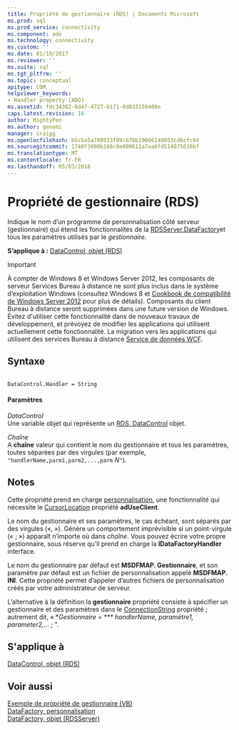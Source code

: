 ```yaml
---
title: Propriété de gestionnaire (RDS) | Documents Microsoft
ms.prod: sql
ms.prod_service: connectivity
ms.component: ado
ms.technology: connectivity
ms.custom: ''
ms.date: 01/19/2017
ms.reviewer: ''
ms.suite: sql
ms.tgt_pltfrm: ''
ms.topic: conceptual
apitype: COM
helpviewer_keywords:
- Handler property [ADO]
ms.assetid: fdc34362-6d47-4727-b171-8d033159408e
caps.latest.revision: 16
author: MightyPen
ms.author: genemi
manager: craigg
ms.openlocfilehash: b5cba5a709933f89cb7bb19666140053cd6cfc94
ms.sourcegitcommit: 1740f3090b168c0e809611a7aa6fd514075616bf
ms.translationtype: MT
ms.contentlocale: fr-FR
ms.lasthandoff: 05/03/2018
---
```

# <a name="handler-property-rds"></a>Propriété de gestionnaire (RDS)
Indique le nom d’un programme de personnalisation côté serveur (gestionnaire) qui étend les fonctionnalités de la [RDSServer.DataFactory](../../../ado/reference/rds-api/datafactory-object-rdsserver.md)et tous les paramètres utilisés par le *gestionnaire*.  
  
 **S’applique à :** [DataControl, objet (RDS)](../../../ado/reference/rds-api/datacontrol-object-rds.md)  
  
> [!IMPORTANT]
>  À compter de Windows 8 et Windows Server 2012, les composants de serveur Services Bureau à distance ne sont plus inclus dans le système d’exploitation Windows (consultez Windows 8 et [Cookbook de compatibilité de Windows Server 2012](https://www.microsoft.com/en-us/download/details.aspx?id=27416) pour plus de détails). Composants du client Bureau à distance seront supprimées dans une future version de Windows. Évitez d'utiliser cette fonctionnalité dans de nouveaux travaux de développement, et prévoyez de modifier les applications qui utilisent actuellement cette fonctionnalité. La migration vers les applications qui utilisent des services Bureau à distance [Service de données WCF](http://go.microsoft.com/fwlink/?LinkId=199565).  
  
## <a name="syntax"></a>Syntaxe  
  
```  
  
DataControl.Handler = String  
```  
  
#### <a name="parameters"></a>Paramètres  
 *DataControl*  
 Une variable objet qui représente un [RDS. DataControl](../../../ado/reference/rds-api/datacontrol-object-rds.md) objet.  
  
 *Chaîne*  
 A **chaîne** valeur qui contient le nom du gestionnaire et tous les paramètres, toutes séparées par des virgules (par exemple, `"handlerName,parm1,parm2,...,parm` *N*`"`).  
  
## <a name="remarks"></a>Notes  
 Cette propriété prend en charge [personnalisation](../../../ado/guide/remote-data-service/datafactory-customization.md), une fonctionnalité qui nécessite le [CursorLocation](../../../ado/reference/ado-api/cursorlocation-property-ado.md) propriété **adUseClient**.  
  
 Le nom du gestionnaire et ses paramètres, le cas échéant, sont séparés par des virgules («, »). Génère un comportement imprévisible si un point-virgule (« ; ») apparaît n’importe où dans *chaîne*. Vous pouvez écrire votre propre gestionnaire, sous réserve qu’il prend en charge la **IDataFactoryHandler** interface.  
  
 Le nom du gestionnaire par défaut est **MSDFMAP. Gestionnaire**, et son paramètre par défaut est un fichier de personnalisation appelé **MSDFMAP. INI**. Cette propriété permet d’appeler d’autres fichiers de personnalisation créés par votre administrateur de serveur.  
  
 L’alternative à la définition la **gestionnaire** propriété consiste à spécifier un gestionnaire et des paramètres dans le [ConnectionString](../../../ado/reference/ado-api/connectionstring-property-ado.md) propriété ; autrement dit, « **Gestionnaire = *** handlerName, paramètre1, parameter2,... ;* ".  
  
## <a name="applies-to"></a>S'applique à  
 [DataControl, objet (RDS)](../../../ado/reference/rds-api/datacontrol-object-rds.md)  
  
## <a name="see-also"></a>Voir aussi  
 [Exemple de propriété de gestionnaire (VB)](../../../ado/reference/rds-api/handler-property-example-vb.md)   
 [DataFactory, personnalisation](../../../ado/guide/remote-data-service/datafactory-customization.md)   
 [DataFactory, objet (RDSServer)](../../../ado/reference/rds-api/datafactory-object-rdsserver.md)


